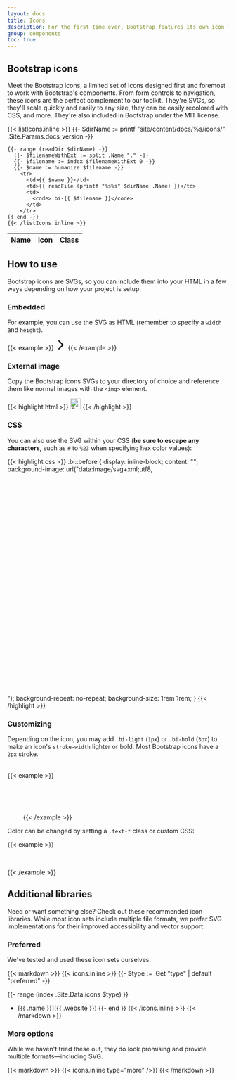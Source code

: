 ```yaml
---
layout: docs
title: Icons
description: For the first time ever, Bootstrap features its own icon library, custom designed and built for our components and documentation.
group: components
toc: true
---
```


## Bootstrap icons

Meet the Bootstrap icons, a limited set of icons designed first and foremost to work with Bootstrap's components. From form controls to navigation, these icons are the perfect complement to our toolkit. They're SVGs, so they'll scale quickly and easily to any size, they can be easily recolored with CSS, and more. They're also included in Bootstrap under the MIT license.

<table class="table bd-bi-table">
  <thead class="text-left">
    <tr>
      <th>Name</th>
      <th>Icon</th>
      <th>Class</th>
    </tr>
  </thead>
  <tbody>
    {{< listIcons.inline >}}
    {{- $dirName := printf "site/content/docs/%s/icons/" .Site.Params.docs_version -}}

    {{- range (readDir $dirName) -}}
      {{- $filenameWithExt := split .Name "." -}}
      {{- $filename := index $filenameWithExt 0 -}}
      {{- $name := humanize $filename -}}
        <tr>
          <td>{{ $name }}</td>
          <td>{{ readFile (printf "%s%s" $dirName .Name) }}</td>
          <td>
            <code>.bi-{{ $filename }}</code>
          </td>
        </tr>
    {{ end -}}
    {{< /listIcons.inline >}}
  </tbody>
</table>

## How to use

Bootstrap icons are SVGs, so you can include them into your HTML in a few ways depending on how your project is setup.

### Embedded

For example, you can use the SVG as HTML (remember to specify a `width` and `height`).

{{< example >}}
<svg class="bi bi-chevron-right" width="24" height="24" viewBox="0 0 16 16" xmlns="http://www.w3.org/2000/svg"><path fill="none" stroke="currentColor" stroke-linecap="round" stroke-linejoin="round" stroke-width="2" d="M5 14l6-6-6-6"/></svg>
{{< /example >}}

### External image

Copy the Bootstrap icons SVGs to your directory of choice and reference them like normal images with the `<img>` element.

{{< highlight html >}}
<img src="assets/images/bi-bootstrap.svg" width="24" height="24" title="Bootstrap">
{{< /highlight >}}

### CSS

You can also use the SVG within your CSS (**be sure to escape any characters**, such as `#` to `%23` when specifying hex color values):

{{< highlight css >}}
.bi::before {
  display: inline-block;
  content: "";
  background-image: url("data:image/svg+xml;utf8,<svg xmlns='http://www.w3.org/2000/svg' viewBox='0 0 16 16'><path fill='none' stroke='%23333' stroke-linecap='round' stroke-linejoin='round' stroke-width='2' d='M5 14l6-6-6-6'/></svg>");
  background-repeat: no-repeat;
  background-size: 1rem 1rem;
}
{{< /highlight >}}

### Customizing

Depending on the icon, you may add `.bi-light` (`1px`) or `.bi-bold` (`3px`) to make an icon's `stroke-width` lighter or bold. Most Bootstrap icons have a `2px` stroke.

{{< example >}}
<svg class="bi bi-resize bi-light" xmlns="http://www.w3.org/2000/svg" width="32" height="32" viewBox="0 0 20 20"><path fill="none" stroke-linecap="round" stroke-linejoin="round" stroke-width="2px" d="M11.5 8.5L15 5l-3.5 3.5zM12 4h4-4zm4 4V4v4zm-7.5 3.5L5 15l3.5-3.5zM8 16H4h4zm-4-4v4-4z"></path></svg>

<svg class="bi bi-resize" xmlns="http://www.w3.org/2000/svg" width="32" height="32" viewBox="0 0 20 20"><path fill="none" stroke-linecap="round" stroke-linejoin="round" stroke-width="2px" d="M11.5 8.5L15 5l-3.5 3.5zM12 4h4-4zm4 4V4v4zm-7.5 3.5L5 15l3.5-3.5zM8 16H4h4zm-4-4v4-4z"></path></svg>

<svg class="bi bi-resize bi-bold" xmlns="http://www.w3.org/2000/svg" width="32" height="32" viewBox="0 0 20 20"><path fill="none" stroke-linecap="round" stroke-linejoin="round" stroke-width="2px" d="M11.5 8.5L15 5l-3.5 3.5zM12 4h4-4zm4 4V4v4zm-7.5 3.5L5 15l3.5-3.5zM8 16H4h4zm-4-4v4-4z"></path></svg>
{{< /example >}}

Color can be changed by setting a `.text-*` class or custom CSS:

{{< example >}}
<div class="text-success">
  <svg class="bi bi-resize" xmlns="http://www.w3.org/2000/svg" width="32" height="32" viewBox="0 0 20 20"><path fill="none" stroke-linecap="round" stroke-linejoin="round" stroke-width="2px" d="M11.5 8.5L15 5l-3.5 3.5zM12 4h4-4zm4 4V4v4zm-7.5 3.5L5 15l3.5-3.5zM8 16H4h4zm-4-4v4-4z"></path></svg>
</div>
{{< /example >}}

## Additional libraries

Need or want something else? Check out these recommended icon libraries. While most icon sets include multiple file formats, we prefer SVG implementations for their improved accessibility and vector support.

### Preferred

We've tested and used these icon sets ourselves.

{{< markdown >}}
{{< icons.inline >}}
{{- $type := .Get "type" | default "preferred" -}}

{{- range (index .Site.Data.icons $type) }}
- [{{ .name }}]({{ .website }})
{{- end }}
{{< /icons.inline >}}
{{< /markdown >}}

### More options

While we haven't tried these out, they do look promising and provide multiple formats—including SVG.

{{< markdown >}}
{{< icons.inline type="more" />}}
{{< /markdown >}}
